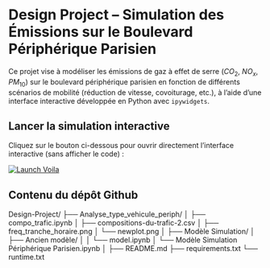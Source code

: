 # Design Project – Simulation des Émissions sur le Boulevard Périphérique Parisien

Ce projet vise à modéliser les émissions de gaz à effet de serre ($CO_2$, $NO_x$, $PM_{10}$) sur le boulevard périphérique parisien en fonction de différents scénarios de mobilité (réduction de vitesse, covoiturage, etc.), à l’aide d’une interface interactive développée en Python avec `ipywidgets`.

## Lancer la simulation interactive

Cliquez sur le bouton ci-dessous pour ouvrir directement l’interface interactive (sans afficher le code) :

[![Launch Voila](https://img.shields.io/badge/Launch%20Voila-orange?logo=jupyter)](https://mybinder.org/v2/gh/qgaillar/Design-Project/main?urlpath=voila/render/Mod%C3%A8le%20Simulation/Mod%C3%A8le%20Simulation%20P%C3%A9riph%C3%A9rique%20Parisien.ipynb)

## Contenu du dépôt Github

Design-Project/
├── Analyse_type_vehicule_periph/
│   ├── compo_trafic.ipynb
│   ├── compositions-du-trafic-2.csv
│   ├── freq_tranche_horaire.png
│   └── newplot.png
│
├── Modèle Simulation/
│   ├── Ancien modèle/
│   │   └── model.ipynb
│   └── Modèle Simulation Périphérique Parisien.ipynb
│
├── README.md
├── requirements.txt
└── runtime.txt